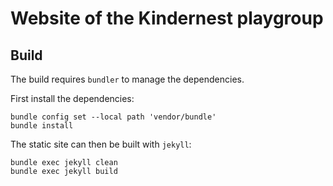 # Website of the Kindernest playgroup

## Build

The build requires `bundler` to manage the dependencies.

First install the dependencies:

    bundle config set --local path 'vendor/bundle'
    bundle install

The static site can then be built with `jekyll`:

    bundle exec jekyll clean
    bundle exec jekyll build
